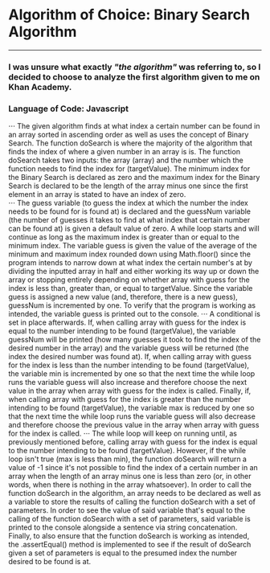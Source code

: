 # Algorithm of Choice: Binary Search Algorithm
---
### I was unsure what exactly *"the algorithm"* was referring to, so I decided to choose to analyze the first algorithm given to me on Khan Academy.

### Language of Code: Javascript

⋅⋅⋅ The given algorithm finds at what index a certain number can be found in an array sorted in ascending order as well as uses the concept of Binary Search. The function doSearch is where the majority of the algorithm that finds the index of where a given number in an array is is. The function doSearch takes two inputs: the array (array) and the number which the function needs to find the index for (targetValue). The minimum index for the Binary Search is declared as zero and the maximum index for the Binary Search is declared to be the length of the array minus one since the first element in an array is stated to have an index of zero.  
⋅⋅⋅ The guess variable (to guess the index at which the number the index needs to be found for is found at) is declared and the guessNum variable (the number of guesses it takes to find at what index that certain number can be found at) is given a default value of zero. A while loop starts and will continue as long as the maximum index is greater than or equal to the minimum index. The variable guess is given the value of the average of the minimum and maximum index rounded down using Math.floor() since the program intends to narrow down at what index the certain number's at by dividing the inputted array in half and either working its way up or down the array or stopping entirely depending on whether array with guess for the index is less than, greater than, or equal to targetValue. Since the variable guess is assigned a new value (and, therefore, there is a new guess), guessNum is incremented by one. To verify that the program is working as intended, the variable guess is printed out to the console.
⋅⋅⋅ A conditional is set in place afterwards. If, when calling array with guess for the index is equal to the number intending to be found (targetValue), the variable guessNum will be printed (how many guesses it took to find the index of the desired number in the array) and the variable guess will be returned (the index the desired number was found at). If, when calling array with guess for the index is less than the number intending to be found (targetValue), the variable min is incremented by one so that the next time the while loop runs the variable guess will also increase and therefore choose the next value in the array when array with guess for the index is called. Finally, if, when calling array with guess for the index is greater than the number intending to be found (targetValue), the variable max is reduced by one so that the next time the while loop runs the variable guess will also decrease and therefore choose the previous value in the array when array with guess for the index is called. 
⋅⋅⋅ The while loop will keep on running until, as previously mentioned before, calling array with guess for the index is equal to the number intending to be found (targetValue). However, if the while loop isn't true (max is less than min), the function doSearch will return a value of -1 since it's not possible to find the index of a certain number in an array when the length of an array minus one is less than zero (or, in other words, when there is nothing in the array whatsoever). In order to call the function doSearch in the algorithm, an array needs to be declared as well as a variable to store the results of calling the function doSearch with a set of parameters. In order to see the value of said variable that's equal to the calling of the function doSearch with a set of parameters, said variable is printed to the console alongside a sentence via string concatenation. Finally, to also ensure that the function doSearch is working as intended, the .assertEqual() method is implemented to see if the result of doSearch given a set of parameters is equal to the presumed index the number desired to be found is at.
